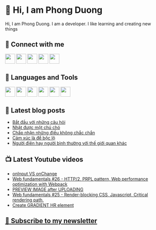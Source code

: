 # 👋 Hi, I am Phong Duong

Hi, I am Phong Duong. I am a developer. I like learning and creating new things

## 🔗 Connect with me
[<img height="32" width="32" src="https://cdn.jsdelivr.net/npm/simple-icons@v3/icons/youtube.svg" />](https://www.youtube.com/channel/UCXykqt3V2-9bYXKWZRcH0rA)
[<img height="32" width="32" src="https://cdn.jsdelivr.net/npm/simple-icons@v3/icons/instagram.svg" />](https://www.instagram.com/phongduonglh)
[<img height="32" width="32" src="https://cdn.jsdelivr.net/npm/simple-icons@v3/icons/twitter.svg" />](https://twitter.com/phongduonglh)
[<img height="32" width="32" src="https://cdn.jsdelivr.net/npm/simple-icons@v3/icons/facebook.svg" />](https://www.facebook.com/phongduonglh)
[<img height="32" width="32" src="https://cdn.jsdelivr.net/npm/simple-icons@v3/icons/linkedin.svg" />](https://www.linkedin.com/in/phongduonglh)

## 🧰 Languages and Tools

[<img height="32" width="32" src="https://cdn.jsdelivr.net/npm/simple-icons@v3/icons/javascript.svg" />](javascript)
[<img height="32" width="32" src="https://cdn.jsdelivr.net/npm/simple-icons@v3/icons/html5.svg" />](html5)
[<img height="32" width="32" src="https://cdn.jsdelivr.net/npm/simple-icons@v3/icons/css3.svg" />](css3)
[<img height="32" width="32" src="https://cdn.jsdelivr.net/npm/simple-icons@v3/icons/node-dot-js.svg" />](nodejs)
[<img height="32" width="32" src="https://cdn.jsdelivr.net/npm/simple-icons@v3/icons/react.svg" />](react)
[<img height="32" width="32" src="https://cdn.jsdelivr.net/npm/simple-icons@v3/icons/vue-dot-js.svg" />](vue)

## 📝 Latest blog posts

<!-- BLOG-POST-LIST:START -->
- [Bắt đầu với những câu hỏi](https://phongduong.dev/blog/2021/04/bat-dau-voi-nhung-cau-hoi/)
- [Nhặt được một chú chó](https://phongduong.dev/blog/2021/04/nhat-duoc-mot-chu-cho/)
- [Chấp nhận những điều không chắc chắn](https://phongduong.dev/blog/2021/04/chap-nhan-nhung-dieu-khong-chac-chan/)
- [Cảm xúc là để bộc lộ](https://phongduong.dev/blog/2021/04/cam-xuc-la-de-boc-lo/)
- [Người điên hay người bình thường với thế giới quan khác](https://phongduong.dev/blog/2021/04/nguoi-dien-hay-nguoi-binh-thuong-voi-the-gioi-quan-khac/)
<!-- BLOG-POST-LIST:END -->

## 📺 Latest Youtube videos

<!-- YOUTUBE-VIDEO-LIST:START -->
- [onInput VS onChange](https://www.youtube.com/watch?v=huB4Q4ykTks)
- [Web fundamentals #26 - HTTP/2, PRPL pattern, Web performance optimization with Webpack](https://www.youtube.com/watch?v=OwttcC853c4)
- [PREVIEW IMAGE after UPLOADING](https://www.youtube.com/watch?v=JaKv4g-hsVA)
- [Web fundamentals #25 - Render-blocking CSS, Javascript, Critical rendering path,](https://www.youtube.com/watch?v=G35oocl5a-A)
- [Create GRADIENT HR element](https://www.youtube.com/watch?v=_6-J-8qCQRY)
<!-- YOUTUBE-VIDEO-LIST:END -->

## [💌 Subscribe to my newsletter](https://koogio.substack.com/)
